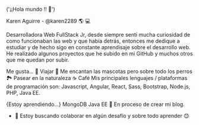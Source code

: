 ('¡¡Hola mundo !! 👋')

Karen Aguirre - @karen2289 🌎 💻

Desarrolladora Web FullStack Jr, desde siempre sentí mucha curiosidad de como funcionaban las web y que había detrás, entonces me dedique a estudiar y de hecho sigo en constante aprendisaje sobre el desarrollo web. He realizado algunos proyectos que he subido en mi GitHub y muchos otros que me quedan por subir. 

Me gusta...
🌄 Viajar
🐶 Me encantan las mascotas pero sobre todo los perros
🏞 Pasear en la naturaleza
☕ Café
Mis principales lenguajes / plataformas de programación son: Javascript, Angular, React, Sass, Bootstrap, Node.js, PHP, Java EE.

{Estoy aprendiendo...}
MongoDB  Java EE
📝 En proceso de crear mi blog.
- 👯 Estoy buscando colaborar en algún desafío y sobre todo aprender 😊
